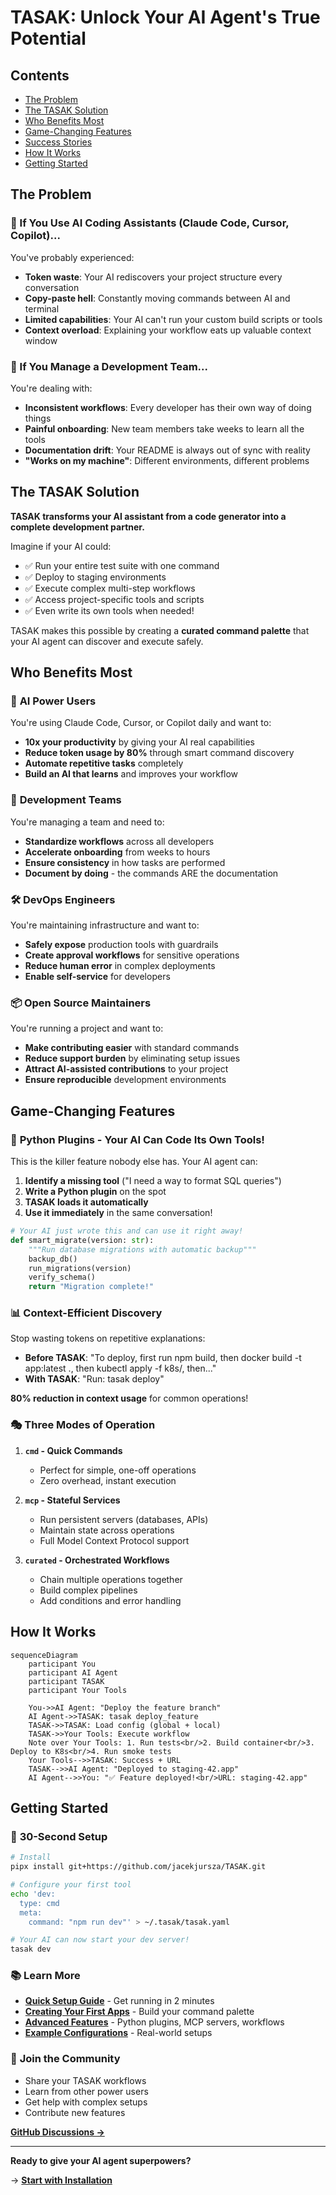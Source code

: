 # TASAK: Unlock Your AI Agent's True Potential
## Contents

- [The Problem](#the-problem)
- [The TASAK Solution](#the-tasak-solution)
- [Who Benefits Most](#who-benefits-most)
- [Game-Changing Features](#game-changing-features)
- [Success Stories](#success-stories)
- [How It Works](#how-it-works)
- [Getting Started](#getting-started)

## The Problem

### 🤖 If You Use AI Coding Assistants (Claude Code, Cursor, Copilot)...

You've probably experienced:
- **Token waste**: Your AI rediscovers your project structure every conversation
- **Copy-paste hell**: Constantly moving commands between AI and terminal
- **Limited capabilities**: Your AI can't run your custom build scripts or tools
- **Context overload**: Explaining your workflow eats up valuable context window

### 👥 If You Manage a Development Team...

You're dealing with:
- **Inconsistent workflows**: Every developer has their own way of doing things
- **Painful onboarding**: New team members take weeks to learn all the tools
- **Documentation drift**: Your README is always out of sync with reality
- **"Works on my machine"**: Different environments, different problems

## The TASAK Solution

**TASAK transforms your AI assistant from a code generator into a complete development partner.**

Imagine if your AI could:
- ✅ Run your entire test suite with one command
- ✅ Deploy to staging environments
- ✅ Execute complex multi-step workflows
- ✅ Access project-specific tools and scripts
- ✅ Even write its own tools when needed!

TASAK makes this possible by creating a **curated command palette** that your AI agent can discover and execute safely.

## Who Benefits Most

### 🚀 **AI Power Users**
You're using Claude Code, Cursor, or Copilot daily and want to:
- **10x your productivity** by giving your AI real capabilities
- **Reduce token usage by 80%** through smart command discovery
- **Automate repetitive tasks** completely
- **Build an AI that learns** and improves your workflow

### 🏢 **Development Teams**
You're managing a team and need to:
- **Standardize workflows** across all developers
- **Accelerate onboarding** from weeks to hours
- **Ensure consistency** in how tasks are performed
- **Document by doing** - the commands ARE the documentation

### 🛠️ **DevOps Engineers**
You're maintaining infrastructure and want to:
- **Safely expose** production tools with guardrails
- **Create approval workflows** for sensitive operations
- **Reduce human error** in complex deployments
- **Enable self-service** for developers

### 📦 **Open Source Maintainers**
You're running a project and want to:
- **Make contributing easier** with standard commands
- **Reduce support burden** by eliminating setup issues
- **Attract AI-assisted contributions** to your project
- **Ensure reproducible** development environments

## Game-Changing Features

### 🧩 **Python Plugins - Your AI Can Code Its Own Tools!**

This is the killer feature nobody else has. Your AI agent can:
1. **Identify a missing tool** ("I need a way to format SQL queries")
2. **Write a Python plugin** on the spot
3. **TASAK loads it automatically**
4. **Use it immediately** in the same conversation!

```python
# Your AI just wrote this and can use it right away!
def smart_migrate(version: str):
    """Run database migrations with automatic backup"""
    backup_db()
    run_migrations(version)
    verify_schema()
    return "Migration complete!"
```

### 📊 **Context-Efficient Discovery**

Stop wasting tokens on repetitive explanations:
- **Before TASAK**: "To deploy, first run npm build, then docker build -t app:latest ., then kubectl apply -f k8s/, then..."
- **With TASAK**: "Run: tasak deploy"

**80% reduction in context usage** for common operations!

### 🎭 **Three Modes of Operation**

1. **`cmd` - Quick Commands**
   - Perfect for simple, one-off operations
   - Zero overhead, instant execution

2. **`mcp` - Stateful Services**
   - Run persistent servers (databases, APIs)
   - Maintain state across operations
   - Full Model Context Protocol support

3. **`curated` - Orchestrated Workflows**
   - Chain multiple operations together
   - Build complex pipelines
   - Add conditions and error handling

## How It Works

```mermaid
sequenceDiagram
    participant You
    participant AI Agent
    participant TASAK
    participant Your Tools

    You->>AI Agent: "Deploy the feature branch"
    AI Agent->>TASAK: tasak deploy_feature
    TASAK->>TASAK: Load config (global + local)
    TASAK->>Your Tools: Execute workflow
    Note over Your Tools: 1. Run tests<br/>2. Build container<br/>3. Deploy to K8s<br/>4. Run smoke tests
    Your Tools-->>TASAK: Success + URL
    TASAK-->>AI Agent: "Deployed to staging-42.app"
    AI Agent-->>You: "✅ Feature deployed!<br/>URL: staging-42.app"
```

## Getting Started

### 🚀 **30-Second Setup**

```bash
# Install
pipx install git+https://github.com/jacekjursza/TASAK.git

# Configure your first tool
echo 'dev:
  type: cmd
  meta:
    command: "npm run dev"' > ~/.tasak/tasak.yaml

# Your AI can now start your dev server!
tasak dev
```

### 📚 **Learn More**

- **[Quick Setup Guide](setup.md)** - Get running in 2 minutes
- **[Creating Your First Apps](basic_usage.md)** - Build your command palette
- **[Advanced Features](advanced_usage.md)** - Python plugins, MCP servers, workflows
- **[Example Configurations](https://github.com/jacekjursza/TASAK/tree/main/examples)** - Real-world setups

### 💬 **Join the Community**

- Share your TASAK workflows
- Learn from other power users
- Get help with complex setups
- Contribute new features

**[GitHub Discussions →](https://github.com/jacekjursza/TASAK/discussions)**

---

**Ready to give your AI agent superpowers?**

→ **[Start with Installation](setup.md)**
